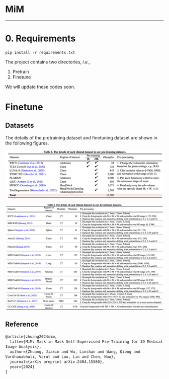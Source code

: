 # MiM
***

# 0. Requirements
```
pip install -r requirements.txt
```


The project contains two directories, _i.e.,_
1) Pretrain
2) Finetune

We will update these codes soon.

# Finetune

## Datasets
The details of the pretraining dataset and finetuning dataset are shown in the following figures.

![Pretraining dataset](./assets/pretrained_dataset.png)

![Finetuning dataset](./assets/finetune_dataset.png)


## Reference
```
@article{zhuang2024mim,
  title={MiM: Mask in Mask Self-Supervised Pre-Training for 3D Medical Image Analysis},
  author={Zhuang, Jiaxin and Wu, Linshan and Wang, Qiong and Vardhanabhuti, Varut and Luo, Lin and Chen, Hao},
  journal={arXiv preprint arXiv:2404.15580},
  year={2024}
}
```